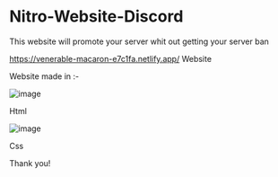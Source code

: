 # Nitro-Website-Discord
This website will promote your server whit out  getting your server ban 



https://venerable-macaron-e7c1fa.netlify.app/ Website 



Website made in :-


![image](https://user-images.githubusercontent.com/121882741/215462724-9918df63-9399-4e2a-bae7-ca523f55d8a0.png)


Html 


![image](https://user-images.githubusercontent.com/121882741/215462767-bd2d1abd-8ab6-4a0b-a4c0-c2176dc21149.png)

Css

Thank you!

